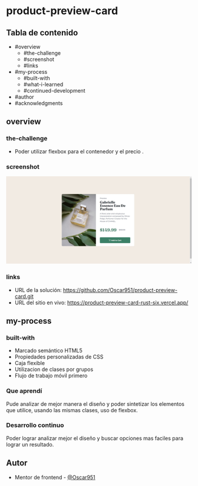 # product-preview-card

## Tabla de contenido

- #overview
  - #the-challenge
  - #screenshot
  - #links
- #my-process
  - #built-with
  - #what-i-learned
  - #continued-development
- #author
- #acknowledgments


## overview

### the-challenge

- Poder utilizar flexbox para el contenedor y el precio .

### screenshot

![alt text](./screenshot.jpg)

### links

- URL de la solución: https://github.com/Oscar951/product-preview-card.git
- URL del sitio en vivo: https://product-preview-card-rust-six.vercel.app/

## my-process

### built-with

- Marcado semántico HTML5
- Propiedades personalizadas de CSS
- Caja flexible
- Utilizacion de clases por grupos
- Flujo de trabajo móvil primero


### Que aprendí

Pude analizar de mejor manera el diseño y poder sintetizar los elementos que utilice, usando las mismas clases, uso de flexbox.

### Desarrollo continuo

Poder lograr analizar mejor el diseño y buscar opciones mas faciles para lograr un resultado.


## Autor

- Mentor de frontend - [@Oscar951](https://www.frontendmentor.io/profile/Oscar951)
